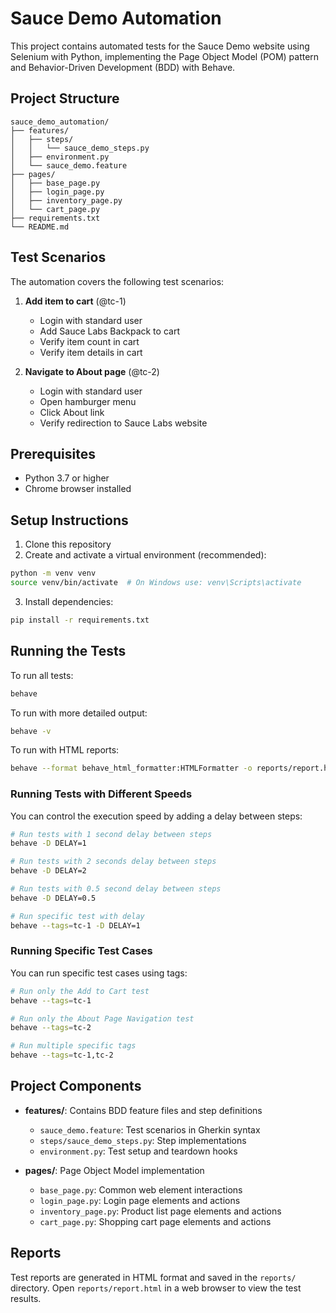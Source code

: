 # Sauce Demo Automation

This project contains automated tests for the Sauce Demo website using Selenium with Python, implementing the Page Object Model (POM) pattern and Behavior-Driven Development (BDD) with Behave.

## Project Structure

```
sauce_demo_automation/
├── features/
│   ├── steps/
│   │   └── sauce_demo_steps.py
│   ├── environment.py
│   └── sauce_demo.feature
├── pages/
│   ├── base_page.py
│   ├── login_page.py
│   ├── inventory_page.py
│   └── cart_page.py
├── requirements.txt
└── README.md
```

## Test Scenarios

The automation covers the following test scenarios:

1. **Add item to cart** (@tc-1)
   - Login with standard user
   - Add Sauce Labs Backpack to cart
   - Verify item count in cart
   - Verify item details in cart

2. **Navigate to About page** (@tc-2)
   - Login with standard user
   - Open hamburger menu
   - Click About link
   - Verify redirection to Sauce Labs website

## Prerequisites

- Python 3.7 or higher
- Chrome browser installed

## Setup Instructions

1. Clone this repository
2. Create and activate a virtual environment (recommended):
```bash
python -m venv venv
source venv/bin/activate  # On Windows use: venv\Scripts\activate
```

3. Install dependencies:
```bash
pip install -r requirements.txt
```

## Running the Tests

To run all tests:
```bash
behave
```

To run with more detailed output:
```bash
behave -v
```

To run with HTML reports:
```bash
behave --format behave_html_formatter:HTMLFormatter -o reports/report.html
```

### Running Tests with Different Speeds

You can control the execution speed by adding a delay between steps:

```bash
# Run tests with 1 second delay between steps
behave -D DELAY=1

# Run tests with 2 seconds delay between steps
behave -D DELAY=2

# Run tests with 0.5 second delay between steps
behave -D DELAY=0.5

# Run specific test with delay
behave --tags=tc-1 -D DELAY=1
```

### Running Specific Test Cases

You can run specific test cases using tags:

```bash
# Run only the Add to Cart test
behave --tags=tc-1

# Run only the About Page Navigation test
behave --tags=tc-2

# Run multiple specific tags
behave --tags=tc-1,tc-2
```

## Project Components

- **features/**: Contains BDD feature files and step definitions
  - `sauce_demo.feature`: Test scenarios in Gherkin syntax
  - `steps/sauce_demo_steps.py`: Step implementations
  - `environment.py`: Test setup and teardown hooks

- **pages/**: Page Object Model implementation
  - `base_page.py`: Common web element interactions
  - `login_page.py`: Login page elements and actions
  - `inventory_page.py`: Product list page elements and actions
  - `cart_page.py`: Shopping cart page elements and actions

## Reports

Test reports are generated in HTML format and saved in the `reports/` directory. Open `reports/report.html` in a web browser to view the test results.
